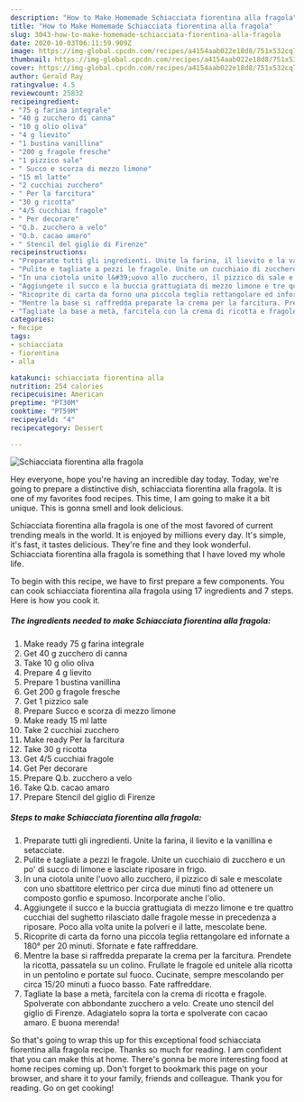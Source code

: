 ```yaml
---
description: "How to Make Homemade Schiacciata fiorentina alla fragola"
title: "How to Make Homemade Schiacciata fiorentina alla fragola"
slug: 3043-how-to-make-homemade-schiacciata-fiorentina-alla-fragola
date: 2020-10-03T06:11:59.909Z
image: https://img-global.cpcdn.com/recipes/a4154aab022e18d8/751x532cq70/schiacciata-fiorentina-alla-fragola-recipe-main-photo.jpg
thumbnail: https://img-global.cpcdn.com/recipes/a4154aab022e18d8/751x532cq70/schiacciata-fiorentina-alla-fragola-recipe-main-photo.jpg
cover: https://img-global.cpcdn.com/recipes/a4154aab022e18d8/751x532cq70/schiacciata-fiorentina-alla-fragola-recipe-main-photo.jpg
author: Gerald Ray
ratingvalue: 4.5
reviewcount: 25832
recipeingredient:
- "75 g farina integrale"
- "40 g zucchero di canna"
- "10 g olio oliva"
- "4 g lievito"
- "1 bustina vanillina"
- "200 g fragole fresche"
- "1 pizzico sale"
- " Succo e scorza di mezzo limone"
- "15 ml latte"
- "2 cucchiai zucchero"
- " Per la farcitura"
- "30 g ricotta"
- "4/5 cucchiai fragole"
- " Per decorare"
- "Q.b. zucchero a velo"
- "Q.b. cacao amaro"
- " Stencil del giglio di Firenze"
recipeinstructions:
- "Preparate tutti gli ingredienti. Unite la farina, il lievito e la vanillina e setacciate."
- "Pulite e tagliate a pezzi le fragole. Unite un cucchiaio di zucchero e un po&#39; di succo di limone e lasciate riposare in frigo."
- "In una ciotola unite l&#39;uovo allo zucchero, il pizzico di sale e mescolate con uno sbattitore elettrico per circa due minuti fino ad ottenere un composto gonfio e spumoso. Incorporate anche l&#39;olio."
- "Aggiungete il succo e la buccia grattugiata di mezzo limone e tre quattro cucchiai del sughetto rilasciato dalle fragole messe in precedenza a riposare. Poco alla volta unite la polveri e il latte, mescolate bene."
- "Ricoprite di carta da forno una piccola teglia rettangolare ed infornate a 180° per 20 minuti. Sfornate e fate raffreddare."
- "Mentre la base si raffredda preparate la crema per la farcitura. Prendete la ricotta, passatela su un colino. Frullate le fragole ed unitele alla ricotta in un pentolino e portate sul fuoco. Cucinate, sempre mescolando per circa 15/20 minuti a fuoco basso. Fate raffreddare."
- "Tagliate la base a metà, farcitela con la crema di ricotta e fragole. Spolverate con abbondante zucchero a velo. Create uno stencil del giglio di Firenze. Adagiatelo sopra la torta e spolverate con cacao amaro. E buona merenda!"
categories:
- Recipe
tags:
- schiacciata
- fiorentina
- alla

katakunci: schiacciata fiorentina alla 
nutrition: 254 calories
recipecuisine: American
preptime: "PT30M"
cooktime: "PT59M"
recipeyield: "4"
recipecategory: Dessert

---
```



![Schiacciata fiorentina alla fragola](https://img-global.cpcdn.com/recipes/a4154aab022e18d8/751x532cq70/schiacciata-fiorentina-alla-fragola-recipe-main-photo.jpg)

Hey everyone, hope you're having an incredible day today. Today, we're going to prepare a distinctive dish, schiacciata fiorentina alla fragola. It is one of my favorites food recipes. This time, I am going to make it a bit unique. This is gonna smell and look delicious.

Schiacciata fiorentina alla fragola is one of the most favored of current trending meals in the world. It is enjoyed by millions every day. It's simple, it's fast, it tastes delicious. They're fine and they look wonderful. Schiacciata fiorentina alla fragola is something that I have loved my whole life.




To begin with this recipe, we have to first prepare a few components. You can cook schiacciata fiorentina alla fragola using 17 ingredients and 7 steps. Here is how you cook it.

<!--inarticleads1-->

##### The ingredients needed to make Schiacciata fiorentina alla fragola:

1. Make ready 75 g farina integrale
1. Get 40 g zucchero di canna
1. Take 10 g olio oliva
1. Prepare 4 g lievito
1. Prepare 1 bustina vanillina
1. Get 200 g fragole fresche
1. Get 1 pizzico sale
1. Prepare  Succo e scorza di mezzo limone
1. Make ready 15 ml latte
1. Take 2 cucchiai zucchero
1. Make ready  Per la farcitura
1. Take 30 g ricotta
1. Get 4/5 cucchiai fragole
1. Get  Per decorare
1. Prepare Q.b. zucchero a velo
1. Take Q.b. cacao amaro
1. Prepare  Stencil del giglio di Firenze




<!--inarticleads2-->

##### Steps to make Schiacciata fiorentina alla fragola:

1. Preparate tutti gli ingredienti. Unite la farina, il lievito e la vanillina e setacciate.
1. Pulite e tagliate a pezzi le fragole. Unite un cucchiaio di zucchero e un po&#39; di succo di limone e lasciate riposare in frigo.
1. In una ciotola unite l&#39;uovo allo zucchero, il pizzico di sale e mescolate con uno sbattitore elettrico per circa due minuti fino ad ottenere un composto gonfio e spumoso. Incorporate anche l&#39;olio.
1. Aggiungete il succo e la buccia grattugiata di mezzo limone e tre quattro cucchiai del sughetto rilasciato dalle fragole messe in precedenza a riposare. Poco alla volta unite la polveri e il latte, mescolate bene.
1. Ricoprite di carta da forno una piccola teglia rettangolare ed infornate a 180° per 20 minuti. Sfornate e fate raffreddare.
1. Mentre la base si raffredda preparate la crema per la farcitura. Prendete la ricotta, passatela su un colino. Frullate le fragole ed unitele alla ricotta in un pentolino e portate sul fuoco. Cucinate, sempre mescolando per circa 15/20 minuti a fuoco basso. Fate raffreddare.
1. Tagliate la base a metà, farcitela con la crema di ricotta e fragole. Spolverate con abbondante zucchero a velo. Create uno stencil del giglio di Firenze. Adagiatelo sopra la torta e spolverate con cacao amaro. E buona merenda!




So that's going to wrap this up for this exceptional food schiacciata fiorentina alla fragola recipe. Thanks so much for reading. I am confident that you can make this at home. There's gonna be more interesting food at home recipes coming up. Don't forget to bookmark this page on your browser, and share it to your family, friends and colleague. Thank you for reading. Go on get cooking!
